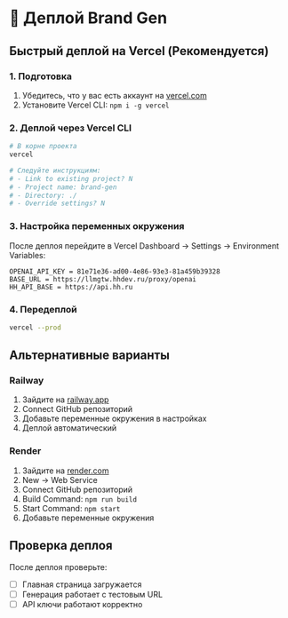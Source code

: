 # 🚀 Деплой Brand Gen

## Быстрый деплой на Vercel (Рекомендуется)

### 1. Подготовка
1. Убедитесь, что у вас есть аккаунт на [vercel.com](https://vercel.com)
2. Установите Vercel CLI: `npm i -g vercel`

### 2. Деплой через Vercel CLI
```bash
# В корне проекта
vercel

# Следуйте инструкциям:
# - Link to existing project? N
# - Project name: brand-gen
# - Directory: ./
# - Override settings? N
```

### 3. Настройка переменных окружения
После деплоя перейдите в Vercel Dashboard → Settings → Environment Variables:

```
OPENAI_API_KEY = 81e71e36-ad00-4e86-93e3-81a459b39328
BASE_URL = https://llmgtw.hhdev.ru/proxy/openai
HH_API_BASE = https://api.hh.ru
```

### 4. Передеплой
```bash
vercel --prod
```

## Альтернативные варианты

### Railway
1. Зайдите на [railway.app](https://railway.app)
2. Connect GitHub репозиторий
3. Добавьте переменные окружения в настройках
4. Деплой автоматический

### Render
1. Зайдите на [render.com](https://render.com)
2. New → Web Service
3. Connect GitHub репозиторий
4. Build Command: `npm run build`
5. Start Command: `npm start`
6. Добавьте переменные окружения

## Проверка деплоя
После деплоя проверьте:
- [ ] Главная страница загружается
- [ ] Генерация работает с тестовым URL
- [ ] API ключи работают корректно
